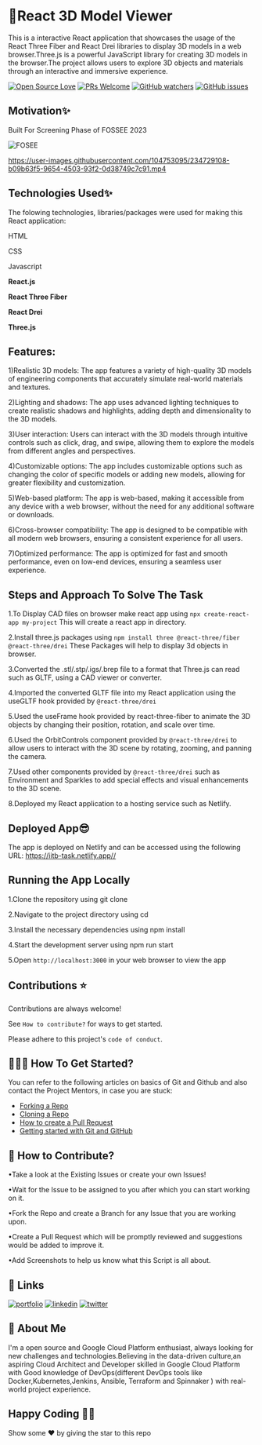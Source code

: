 # 📌React 3D Model Viewer

This is a interactive React application that showcases the usage of the React Three Fiber and React Drei libraries to display 3D models in a web browser.Three.js is a powerful JavaScript library for creating 3D models in the browser.The project allows users to explore 3D objects and materials through an interactive and immersive experience.

[![Open Source Love](https://badges.frapsoft.com/os/v3/open-source.svg?v=103)](https://github.com/ellerbrock/open-source-badges/)
[![PRs Welcome](https://img.shields.io/badge/PRs-welcome-brightgreen.svg?style=flat-square)](https://makeapullrequest.com)
[![GitHub watchers](https://badgen.net/github/watchers/helloshiv01/my-project/)](https://GitHub.com/helloshiv01/my-project/watchers/)
[![GitHub issues](https://img.shields.io/github/issues/helloshiv01/my-project)](https://GitHub.com/helloshiv01/my-project/issues/)

## Motivation✨
Built For Screening Phase of FOSSEE 2023

![FOSEE](https://fossee.in/sites/all/themes/software_responsive_theme/img/logo.png)

https://user-images.githubusercontent.com/104753095/234729108-b09b63f5-9654-4503-93f2-0d38749c7c91.mp4

## Technologies Used✨
The folowing technologies, libraries/packages were used for making this React application:

HTML

CSS

Javascript

**React.js**

**React Three Fiber**

**React Drei**

**Three.js**

## Features:
1)Realistic 3D models: The app features a variety of high-quality 3D models of engineering components that accurately simulate real-world materials and textures.

2)Lighting and shadows: The app uses advanced lighting techniques to create realistic shadows and highlights, adding depth and dimensionality to the 3D models.

3)User interaction: Users can interact with the 3D models through intuitive controls such as click, drag, and swipe, allowing them to explore the models from different angles and
perspectives.

4)Customizable options: The app includes customizable options such as changing the color of specific models or adding new models, allowing for greater flexibility and customization.

5)Web-based platform: The app is web-based, making it accessible from any device with a web browser, without the need for any additional software or downloads.

6)Cross-browser compatibility: The app is designed to be compatible with all modern web browsers, ensuring a consistent experience for all users.

7)Optimized performance: The app is optimized for fast and smooth performance, even on low-end devices, ensuring a seamless user experience.

## Steps and Approach To Solve The Task
1.To Display CAD files on browser make react app using ```npx create-react-app my-project``` This will create a react app in directory.

2.Install three.js packages using ```npm install three @react-three/fiber @react-three/drei``` These Packages will help to display 3d objects in browser.

3.Converted the .stl/.stp/.igs/.brep file to a format that Three.js can read such as GLTF, using a CAD viewer or converter.

4.Imported the converted GLTF file into my React application using the useGLTF hook provided by ```@react-three/drei```

5.Used the useFrame hook provided by react-three-fiber to animate the 3D objects by changing their position, rotation, and scale over time.

6.Used the OrbitControls component provided by ```@react-three/drei``` to allow users to interact with the 3D scene by rotating, zooming, and panning the camera.

7.Used other components provided by ```@react-three/drei``` such as Environment and Sparkles to add special effects and visual enhancements to the 3D scene.

8.Deployed my React application to a hosting service such as Netlify.

## Deployed App😎
The app is deployed on Netlify and can be accessed using the following URL: https://iitb-task.netlify.app//

## Running the App Locally
1.Clone the repository using git clone

2.Navigate to the project directory using cd

3.Install the necessary dependencies using npm install

4.Start the development server using npm run start

5.Open ```http://localhost:3000``` in your web browser to view the app

## Contributions ⭐

Contributions are always welcome!

See `How to contribute?` for ways to get started.

Please adhere to this project's `code of conduct`.


## 👨🏻‍💻 How To Get Started?

You can refer to the following articles on basics of Git and Github and also contact the Project Mentors, in case you are stuck:
- [Forking a Repo](https://help.github.com/en/github/getting-started-with-github/fork-a-repo)
- [Cloning a Repo](https://help.github.com/en/desktop/contributing-to-projects/creating-a-pull-request)
- [How to create a Pull Request](https://opensource.com/article/19/7/create-pull-request-github)
- [Getting started with Git and GitHub](https://towardsdatascience.com/getting-started-with-git-and-github-6fcd0f2d4ac6)
## 📝 How to Contribute? 

•Take a look at the Existing Issues or create your own Issues!

•Wait for the Issue to be assigned to you after which you can start working on it.

•Fork the Repo and create a Branch for any Issue that you are working upon.

•Create a Pull Request which will be promptly reviewed and suggestions would be added to improve it.

•Add Screenshots to help us know what this Script is all about.


## 🔗 Links
[![portfolio](https://img.shields.io/badge/my_portfolio-000?style=for-the-badge&logo=ko-fi&logoColor=white)](https://theycallmeshiv.bio.link//)
[![linkedin](https://img.shields.io/badge/linkedin-0A66C2?style=for-the-badge&logo=linkedin&logoColor=white)](https://www.linkedin.com/in/shiv-chaudhary-/)
[![twitter](https://img.shields.io/badge/twitter-1DA1F2?style=for-the-badge&logo=twitter&logoColor=white)](https://twitter.com/theycallmeshiv)


## 🚀 About Me
I'm a open source and Google Cloud Platform enthusiast, always looking for new challenges and technologies.Believing in the data-driven culture,an aspiring Cloud Architect and Developer skilled in Google Cloud Platform with Good knowledge of DevOps(different DevOps tools like Docker,Kubernetes,Jenkins, Ansible, Terraform and Spinnaker ) with real-world project experience. 


## Happy Coding 👨‍💻


Show some ❤️  by giving the star to this repo
